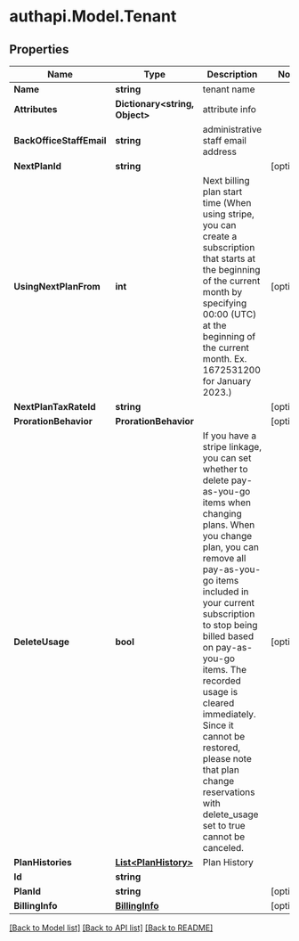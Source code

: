 # authapi.Model.Tenant

## Properties

Name | Type | Description | Notes
------------ | ------------- | ------------- | -------------
**Name** | **string** | tenant name | 
**Attributes** | **Dictionary&lt;string, Object&gt;** | attribute info | 
**BackOfficeStaffEmail** | **string** | administrative staff email address | 
**NextPlanId** | **string** |  | [optional] 
**UsingNextPlanFrom** | **int** | Next billing plan start time (When using stripe, you can create a subscription that starts at the beginning of the current month by specifying 00:00 (UTC) at the beginning of the current month. Ex. 1672531200 for January 2023.)  | [optional] 
**NextPlanTaxRateId** | **string** |  | [optional] 
**ProrationBehavior** | **ProrationBehavior** |  | [optional] 
**DeleteUsage** | **bool** | If you have a stripe linkage,  you can set whether to delete pay-as-you-go items when changing plans. When you change plan, you can remove all pay-as-you-go items included in your current subscription to stop being billed based on pay-as-you-go items. The recorded usage is cleared immediately. Since it cannot be restored, please note that plan change reservations with delete_usage set to true cannot be canceled.  | [optional] 
**PlanHistories** | [**List&lt;PlanHistory&gt;**](PlanHistory.md) | Plan History | 
**Id** | **string** |  | 
**PlanId** | **string** |  | [optional] 
**BillingInfo** | [**BillingInfo**](BillingInfo.md) |  | [optional] 

[[Back to Model list]](../README.md#documentation-for-models) [[Back to API list]](../README.md#documentation-for-api-endpoints) [[Back to README]](../README.md)

